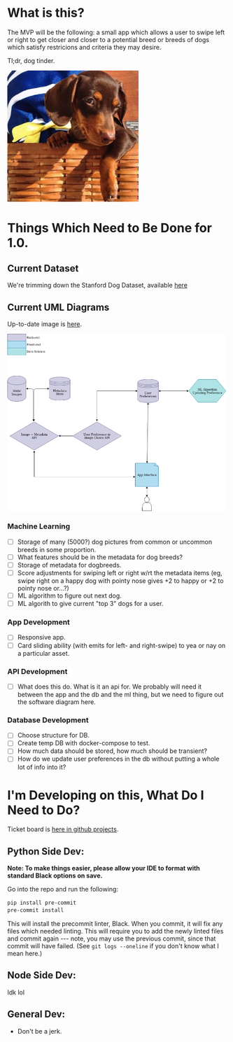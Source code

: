 # What is this?

The MVP will be the following: a small app which allows a user to swipe left or right to get closer and closer to a potential breed or breeds of dogs which satisfy restricions and criteria they may desire.

Tl;dr, dog tinder.

<img src="dachshund-winking.jpg"
     alt="dachshund winking"
     width=300px/>

# Things Which Need to Be Done for 1.0.

## Current Dataset

We're trimming down the Stanford Dog Dataset, available [here](http://vision.stanford.edu/aditya86/ImageNetDogs/)

## Current UML Diagrams

Up-to-date image is [here](https://drive.google.com/file/d/1ms-_3d8jwr2HgldPu0LXKj6-48fXoz6r/view?usp=sharing).

<img src="tinder-for-dogs.png"
     alt="tinder-for-dogs UML"
     width=500px />

### Machine Learning

- [ ] Storage of many (5000?) dog pictures from common or uncommon breeds in some proportion.
- [ ] What features should be in the metadata for dog breeds?
- [ ] Storage of metadata for dogbreeds.
- [ ] Score adjustments for swiping left or right w/rt the metadata items (eg, swipe right on a happy dog with pointy nose gives +2 to happy or +2 to pointy nose or...?)
- [ ] ML algorithm to figure out next dog.
- [ ] ML algorith to give current "top 3" dogs for a user.

### App Development

- [ ] Responsive app.
- [ ] Card sliding ability (with emits for left- and right-swipe) to yea or nay on a particular asset.

### API Development

- [ ] What does this do. What is it an api for. We probably will need it between the app and the db and the ml thing, but we need to figure out the software diagram here.

### Database Development

- [ ] Choose structure for DB.
- [ ] Create temp DB with docker-compose to test.
- [ ] How much data should be stored, how much should be transient?
- [ ] How do we update user preferences in the db without putting a whole lot of info into it?

# I'm Developing on this, What Do I Need to Do?

Ticket board is [here in github projects](https://github.com/jsal13/tinder-for-dogs/projects/1).

## Python Side Dev:

**Note: To make things easier, please allow your IDE to format with standard Black options on save.**

Go into the repo and run the following:

```bash
pip install pre-commit
pre-commit install
```

This will install the precommit linter, Black. When you commit, it will fix any files which needed linting. This will require you to add the newly linted files and commit again --- note, you may use the previous commit, since that commit will have failed. (See `git logs --oneline` if you don't know what I mean here.)

## Node Side Dev:

Idk lol

## General Dev:

- Don't be a jerk.

